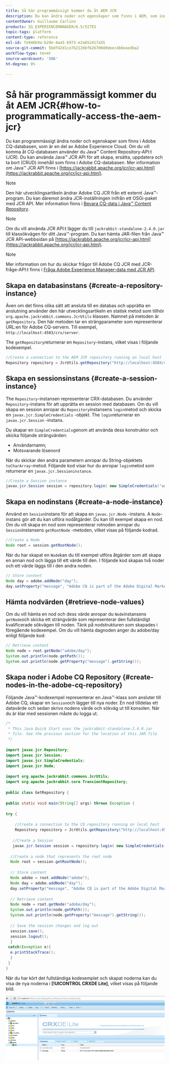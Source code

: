 ```yaml
---
title: Så här programmässigt kommer du åt AEM JCR
description: Du kan ändra noder och egenskaper som finns i AEM, som ingår i Adobe Experience Cloud
contentOwner: Guillaume Carlino
products: SG_EXPERIENCEMANAGER/6.5/SITES
topic-tags: platform
content-type: reference
exl-id: fe946b9a-b29e-4aa5-b973-e2a652417a55
source-git-commit: 5bdf42d1ce7b2126bfb2670049deec4b6eaedba2
workflow-type: tm+mt
source-wordcount: '586'
ht-degree: 0%

---
```


# Så här programmässigt kommer du åt AEM JCR{#how-to-programmatically-access-the-aem-jcr}

Du kan programmässigt ändra noder och egenskaper som finns i Adobe CQ-databasen, som är en del av Adobe Experience Cloud. Om du vill komma åt CQ-databasen använder du Java™ Content Repository-API:t (JCR). Du kan använda Java™ JCR API för att skapa, ersätta, uppdatera och ta bort (CRUD) innehåll som finns i Adobe CQ-databasen. Mer information om Java™ JCR API finns i [https://jackrabbit.apache.org/jcr/jcr-api.html](https://jackrabbit.apache.org/jcr/jcr-api.html).

>[!NOTE]
>
>Den här utvecklingsartikeln ändrar Adobe CQ JCR från ett externt Java™-program. Du kan däremot ändra JCR-inställningen inifrån ett OSGi-paket med JCR API. Mer information finns i [Bevara CQ-data i Java™ Content Repository](https://helpx.adobe.com/experience-manager/using/persisting-cq-data-java-content1.html).

>[!NOTE]
>
Om du vill använda JCR API:t lägger du till `jackrabbit-standalone-2.4.0.jar` till klassökvägen för ditt Java™-program. Du kan hämta JAR-filen från Java™ JCR API-webbsidan på [https://jackrabbit.apache.org/jcr/jcr-api.html](https://jackrabbit.apache.org/jcr/jcr-api.html).

>[!NOTE]
>
Mer information om hur du skickar frågor till Adobe CQ JCR med JCR-fråge-API:t finns i [Fråga Adobe Experience Manager-data med JCR API](https://helpx.adobe.com/experience-manager/using/querying-experience-manager-data-using1.html).

## Skapa en databasinstans {#create-a-repository-instance}

Även om det finns olika sätt att ansluta till en databas och upprätta en anslutning använder den här utvecklingsartikeln en statisk metod som tillhör `org.apache.jackrabbit.commons.JcrUtils` klassen. Namnet på metoden är `getRepository`. Den här metoden tar en strängparameter som representerar URL:en för Adobe CQ-servern. Till exempel, `http://localhost:4503/crx/server`.

The `getRepository`returnerar en `Repository`-instans, vilket visas i följande kodexempel.

```java
//Create a connection to the AEM JCR repository running on local host
Repository repository = JcrUtils.getRepository("http://localhost:4503/crx/server");
```

## Skapa en sessionsinstans {#create-a-session-instance}

The `Repository`-instansen representerar CRX-databasen. Du använder `Repository`-instans för att upprätta en session med databasen. Om du vill skapa en session anropar du `Repository`instansens `login`metod och skicka en `javax.jcr.SimpleCredentials` -objekt. The `login`returnerar en `javax.jcr.Session` -instans.

Du skapar en `SimpleCredentials`genom att använda dess konstruktor och skicka följande strängvärden:

* Användarnamn;
* Motsvarande lösenord

När du skickar den andra parametern anropar du String-objektets `toCharArray`-metod. Följande kod visar hur du anropar `login`metod som returnerar en `javax.jcr.Sessioninstance`.

```java
//Create a Session instance
javax.jcr.Session session = repository.login( new SimpleCredentials("admin", "admin".toCharArray()));
```

## Skapa en nodinstans {#create-a-node-instance}

Använd en `Session`instans för att skapa en `javax.jcr.Node` -instans. A `Node`-instans gör att du kan utföra nodåtgärder. Du kan till exempel skapa en nod. Om du vill skapa en nod som representerar rotnoden anropar du `Session`instansens `getRootNode` -metoden, vilket visas på följande kodrad.

```java
//Create a Node
Node root = session.getRootNode();
```

När du har skapat en `Node`kan du till exempel utföra åtgärder som att skapa en annan nod och lägga till ett värde till den. I följande kod skapas två noder och ett värde läggs till i den andra noden.

```java
// Store content
Node day = adobe.addNode("day");
day.setProperty("message", "Adobe CQ is part of the Adobe Digital Marketing Suite!");
```

## Hämta nodvärden {#retrieve-node-values}

Om du vill hämta en nod och dess värde anropar du `Node`instansens `getNode`och skicka ett strängvärde som representerar den fullständigt kvalificerade sökvägen till noden. Tänk på nodstrukturen som skapades i föregående kodexempel. Om du vill hämta dagnoden anger du adobe/day enligt följande kod:

```java
// Retrieve content
Node node = root.getNode("adobe/day");
System.out.println(node.getPath());
System.out.println(node.getProperty("message").getString());
```

## Skapa noder i Adobe CQ Repository {#create-nodes-in-the-adobe-cq-repository}

Följande Java™-kodexempel representerar en Java™-klass som ansluter till Adobe CQ, skapar en `Session`och lägger till nya noder. En nod tilldelas ett datavärde och sedan skrivs nodens värde och sökväg ut till konsolen. När du är klar med sessionen måste du logga ut.

```java
/*
 * This Java Quick Start uses the jackrabbit-standalone-2.4.0.jar
 * file. See the previous section for the location of this JAR file
 */

import javax.jcr.Repository;
import javax.jcr.Session;
import javax.jcr.SimpleCredentials;
import javax.jcr.Node;

import org.apache.jackrabbit.commons.JcrUtils;
import org.apache.jackrabbit.core.TransientRepository;

public class GetRepository {

public static void main(String[] args) throws Exception {

try {

    //Create a connection to the CQ repository running on local host
    Repository repository = JcrUtils.getRepository("http://localhost:4503/crx/server");

   //Create a Session
   javax.jcr.Session session = repository.login( new SimpleCredentials("admin", "admin".toCharArray()));

  //Create a node that represents the root node
  Node root = session.getRootNode();

  // Store content
  Node adobe = root.addNode("adobe");
  Node day = adobe.addNode("day");
  day.setProperty("message", "Adobe CQ is part of the Adobe Digital Marketing Suite!");

  // Retrieve content
  Node node = root.getNode("adobe/day");
  System.out.println(node.getPath());
  System.out.println(node.getProperty("message").getString());

  // Save the session changes and log out
  session.save();
  session.logout();
  }
 catch(Exception e){
  e.printStackTrace();
  }
 }
}
```

När du har kört det fullständiga kodexemplet och skapat noderna kan du visa de nya noderna i **[!UICONTROL CRXDE Lite]**, vilket visas på följande bild.

![chlimage_1-68](assets/chlimage_1-68a.png)
